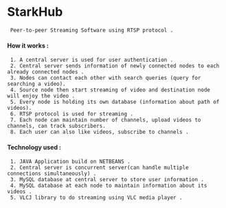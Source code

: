 # StarkHub
     Peer-to-peer Streaming Software using RTSP protocol .

#### How it works : <br />
     1. A central server is used for user authentication . 
     2. Central server sends information of newly connected nodes to each already connected nodes .
     3. Nodes can contact each other with search queries (query for searching a video).
     4. Source node then start streaming of video and destination node will enjoy the video .
     5. Every node is holding its own database (information about path of videos).
     6. RTSP protocol is used for streaming .
     7. Each node can maintain number of channels, upload videos to channels, can track subscribers.
     8. Each user can also like videos, subscribe to channels .
      
#### Technology used : 
     1. JAVA Application build on NETBEANS .
     2. Central server is concurrent server(can handle multiple connections simultaneously) .
     3. MySQL database at central server to store user information .
     4. MySQL database at each node to maintain information about its videos .
     5. VLCJ library to do streaming using VLC media player .
     
